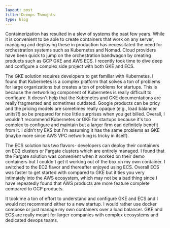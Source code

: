 ```yaml
---
layout: post
title: Devops Thoughts
type: blog
---
```


Containerization has resulted in a slew of systems the past few years. While it is convenient to be able to create containers that work on any server, managing and deploying these in production has necessitated the need for orchestration systems such as Kubernetes and Nomad. Cloud providers have been quick to jump on the orchestration bandwagon by creating products such as GCP GKE and AWS ECS. I recently took time to dive deep and configure a complex side project with both GKE and ECS.

The GKE solution requires developers to get familiar with Kubernetes. I found that Kubernetes is a complex platform that solves a ton of problems for large organizations but creates a ton of problems for startups. This is because the networking component of Kubernetes is really difficult to configure. It doesn't help that the Kubenetes and GKE documentations are really fragmented and sometimes outdated. Google products can be pricy and the pricing models are sometimes really opaque (e.g., load balancer units?!) so be prepared for nice little surprises when you get billed. Overall, I wouldn't recommend Kubernetes or GKE for startups because it's too complex to configure and maintain but a larger firm can definitely benefit from it. I didn't try EKS but I'm assuming it has the same problems as GKE (maybe more since AWS VPC networking is tricky in itself).

The ECS solution has two flavors- developers can deploy their containers on EC2 clusters or Fargate clusters which are entirely managed. I found that the Fargate solution was convenient when it worked on their demo containers but I couldn't get it working out of the box on my own container. I switched to the EC2 flavor and thereafter enjoyed using ECS. Overall ECS was faster to get started with compared to GKE but it ties you very intimately into the AWS ecosystem, which may not be a bad thing since I have repeatedly found that AWS products are more feature complete compared to GCP products.

It took me a ton of effort to understand and configure GKE and ECS and I would not recommend either to a new startup. I would rather use docker compose or just manage my own containers over a load balancer. GKE and ECS are really meant for larger companies with complex ecosystems and dedicated devops teams.